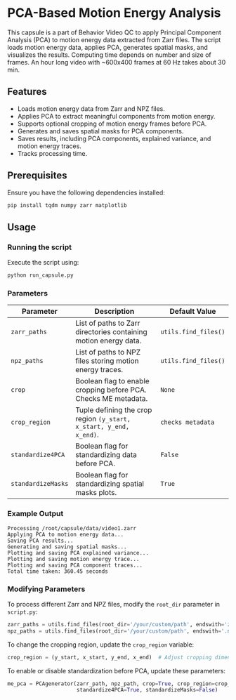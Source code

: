 # PCA-Based Motion Energy Analysis  

This capsule is a part of Behavior Video QC to apply Principal Component Analysis (PCA) to motion energy data extracted from Zarr files. The script loads motion energy data, applies PCA, generates spatial masks, and visualizes the results. Computing time depends on number and size of frames. An hour long video with ~600x400 frames at 60 Hz takes about 30 min.

## Features  
- Loads motion energy data from Zarr and NPZ files.  
- Applies PCA to extract meaningful components from motion energy.  
- Supports optional cropping of motion energy frames before PCA.  
- Generates and saves spatial masks for PCA components.  
- Saves results, including PCA components, explained variance, and motion energy traces.  
- Tracks processing time.  

## Prerequisites  

Ensure you have the following dependencies installed:  

```bash
pip install tqdm numpy zarr matplotlib
```

## Usage  

### Running the script  
Execute the script using:  
```bash
python run_capsule.py
```

### Parameters  

| Parameter            | Description                                              | Default Value               |
|----------------------|----------------------------------------------------------|-----------------------------|
| `zarr_paths`        | List of paths to Zarr directories containing motion energy data. | `utils.find_files()`|
| `npz_paths`         | List of paths to NPZ files storing motion energy traces. | `utils.find_files()` |
| `crop`              | Boolean flag to enable cropping before PCA. Checks ME metadata.  | `None`                      |
| `crop_region`       | Tuple defining the crop region `(y_start, x_start, y_end, x_end)`. | `checks metadata` |
| `standardize4PCA`   | Boolean flag for standardizing data before PCA.          | `False`                     |
| `standardizeMasks`  | Boolean flag for standardizing spatial masks plots.      | `True`                      |


### Example Output

```
Processing /root/capsule/data/video1.zarr
Applying PCA to motion energy data...
Saving PCA results...
Generating and saving spatial masks...
Plotting and saving PCA explained variance...
Plotting and saving motion energy trace...
Plotting and saving PCA component traces...
Total time taken: 360.45 seconds
```
### Modifying Parameters  

To process different Zarr and NPZ files, modify the `root_dir` parameter in `script.py`:  

```python
zarr_paths = utils.find_files(root_dir='/your/custom/path', endswith='zarr')
npz_paths = utils.find_files(root_dir='/your/custom/path', endswith='.npz', return_dir=False)
```

To change the cropping region, update the `crop_region` variable:
```python
crop_region = (y_start, x_start, y_end, x_end)  # Adjust cropping dimensions in pixel values
```

To enable or disable standardization before PCA, update these parameters:

```python
me_pca = PCAgenerator(zarr_path, npz_path, crop=True, crop_region=crop_region, 
                      standardize4PCA=True, standardizeMasks=False)
```




